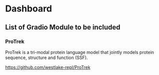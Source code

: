 # Dashboard


## List of Gradio Module to be included
### ProTrek 
ProTrek is a tri-modal protein language model that jointly models protein sequence, structure and function (SSF). 

https://github.com/westlake-repl/ProTrek
